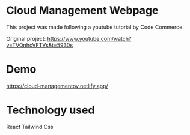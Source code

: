 # Cloud Management Webpage

This project was made following a youtube tutorial by Code Commerce.

Original project: 
https://www.youtube.com/watch?v=TVQnhcVFTVs&t=5930s

# Demo

https://cloud-managementov.netlify.app/

# Technology used

React
Tailwind Css
